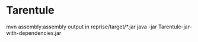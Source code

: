# Tarentule

mvn assembly:assembly
output in reprise/target/*.jar
java -jar Tarentule-jar-with-dependencies.jar
